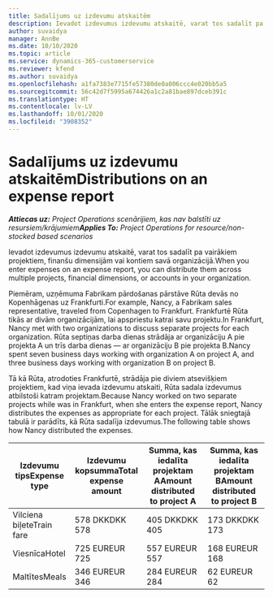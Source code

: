 ```yaml
---
title: Sadalījums uz izdevumu atskaitēm
description: Ievadot izdevumus izdevumu atskaitē, varat tos sadalīt pa vairākiem projektiem, juridiskām personām vai kontiem savā organizācijā.
author: suvaidya
manager: AnnBe
ms.date: 10/10/2020
ms.topic: article
ms.service: dynamics-365-customerservice
ms.reviewer: kfend
ms.author: suvaidya
ms.openlocfilehash: a1fa7383e7715fe57380de0a006ccc4e020bb5a5
ms.sourcegitcommit: 56c42d7f5995a674426a1c2a81bae897dceb391c
ms.translationtype: HT
ms.contentlocale: lv-LV
ms.lasthandoff: 10/01/2020
ms.locfileid: "3908352"
---
```

# <a name="distributions-on-an-expense-report"></a><span data-ttu-id="16ac7-103">Sadalījums uz izdevumu atskaitēm</span><span class="sxs-lookup"><span data-stu-id="16ac7-103">Distributions on an expense report</span></span>

<span data-ttu-id="16ac7-104">_**Attiecas uz:** Project Operations scenārijiem, kas nav balstīti uz resursiem/krājumiem_</span><span class="sxs-lookup"><span data-stu-id="16ac7-104">_**Applies To:** Project Operations for resource/non-stocked based scenarios_</span></span>

<span data-ttu-id="16ac7-105">Ievadot izdevumus izdevumu atskaitē, varat tos sadalīt pa vairākiem projektiem, finanšu dimensijām vai kontiem savā organizācijā.</span><span class="sxs-lookup"><span data-stu-id="16ac7-105">When you enter expenses on an expense report, you can distribute them across multiple projects, financial dimensions, or accounts in your organization.</span></span>

<span data-ttu-id="16ac7-106">Piemēram, uzņēmuma Fabrikam pārdošanas pārstāve Rūta devās no Kopenhāgenas uz Frankfurti.</span><span class="sxs-lookup"><span data-stu-id="16ac7-106">For example, Nancy, a Fabrikam sales representative, traveled from Copenhagen to Frankfurt.</span></span> <span data-ttu-id="16ac7-107">Frankfurtē Rūta tikās ar divām organizācijām, lai apspriestu katrai savu projektu.</span><span class="sxs-lookup"><span data-stu-id="16ac7-107">In Frankfurt, Nancy met with two organizations to discuss separate projects for each organization.</span></span> <span data-ttu-id="16ac7-108">Rūta septiņas darba dienas strādāja ar organizāciju A pie projekta A un trīs darba dienas — ar organizāciju B pie projekta B.</span><span class="sxs-lookup"><span data-stu-id="16ac7-108">Nancy spent seven business days working with organization A on project A, and three business days working with organization B on project B.</span></span>

<span data-ttu-id="16ac7-109">Tā kā Rūta, atrodoties Frankfurtē, strādāja pie diviem atsevišķiem projektiem, kad viņa ievada izdevumu atskaiti, Rūta sadala izdevumus atbilstoši katram projektam.</span><span class="sxs-lookup"><span data-stu-id="16ac7-109">Because Nancy worked on two separate projects while was in Frankfurt, when she enters the expense report, Nancy distributes the expenses as appropriate for each project.</span></span> <span data-ttu-id="16ac7-110">Tālāk sniegtajā tabulā ir parādīts, kā Rūta sadalīja izdevumus.</span><span class="sxs-lookup"><span data-stu-id="16ac7-110">The following table shows how Nancy distributed the expenses.</span></span>

| <span data-ttu-id="16ac7-111">Izdevumu tips</span><span class="sxs-lookup"><span data-stu-id="16ac7-111">Expense type</span></span> | <span data-ttu-id="16ac7-112">Izdevumu kopsumma</span><span class="sxs-lookup"><span data-stu-id="16ac7-112">Total expense amount</span></span> | <span data-ttu-id="16ac7-113">Summa, kas iedalīta projektam A</span><span class="sxs-lookup"><span data-stu-id="16ac7-113">Amount distributed to project A</span></span> | <span data-ttu-id="16ac7-114">Summa, kas iedalīta projektam B</span><span class="sxs-lookup"><span data-stu-id="16ac7-114">Amount distributed to project B</span></span> |
|--------------|----------------------|---------------------------------|---------------------------------|
| <span data-ttu-id="16ac7-115">Vilciena biļete</span><span class="sxs-lookup"><span data-stu-id="16ac7-115">Train fare</span></span>   | <span data-ttu-id="16ac7-116">578 DKK</span><span class="sxs-lookup"><span data-stu-id="16ac7-116">DKK 578</span></span>              | <span data-ttu-id="16ac7-117">405 DKK</span><span class="sxs-lookup"><span data-stu-id="16ac7-117">DKK 405</span></span>                         | <span data-ttu-id="16ac7-118">173 DKK</span><span class="sxs-lookup"><span data-stu-id="16ac7-118">DKK 173</span></span>                         |
| <span data-ttu-id="16ac7-119">Viesnīca</span><span class="sxs-lookup"><span data-stu-id="16ac7-119">Hotel</span></span>        | <span data-ttu-id="16ac7-120">725 EUR</span><span class="sxs-lookup"><span data-stu-id="16ac7-120">EUR 725</span></span>              | <span data-ttu-id="16ac7-121">557 EUR</span><span class="sxs-lookup"><span data-stu-id="16ac7-121">EUR 557</span></span>                         | <span data-ttu-id="16ac7-122">168 EUR</span><span class="sxs-lookup"><span data-stu-id="16ac7-122">EUR 168</span></span>                         |
| <span data-ttu-id="16ac7-123">Maltītes</span><span class="sxs-lookup"><span data-stu-id="16ac7-123">Meals</span></span>        | <span data-ttu-id="16ac7-124">346 EUR</span><span class="sxs-lookup"><span data-stu-id="16ac7-124">EUR 346</span></span>              | <span data-ttu-id="16ac7-125">284 EUR</span><span class="sxs-lookup"><span data-stu-id="16ac7-125">EUR 284</span></span>                         | <span data-ttu-id="16ac7-126">62 EUR</span><span class="sxs-lookup"><span data-stu-id="16ac7-126">EUR 62</span></span>                          |
